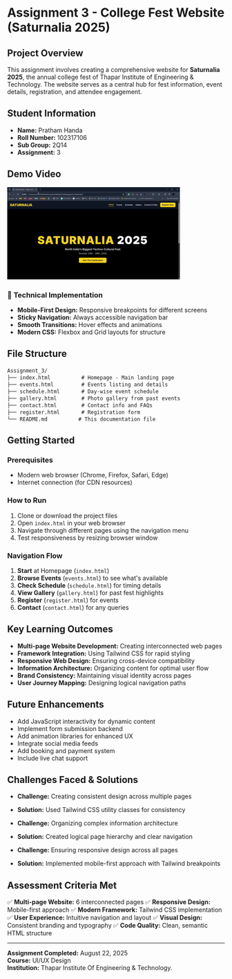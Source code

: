 # Assignment 3 - College Fest Website (Saturnalia 2025)

## Project Overview
This assignment involves creating a comprehensive website for **Saturnalia 2025**, the annual college fest of Thapar Institute of Engineering & Technology. The website serves as a central hub for fest information, event details, registration, and attendee engagement.

## Student Information
- **Name:** Pratham Handa
- **Roll Number:** 102317106
- **Sub Group:** 2Q14
- **Assignment:** 3


## Demo Video

![Bakchodi](https://raw.githubusercontent.com/prathamhanda/UI-UX/refs/heads/main/Assignment_3/Saturnalia%202025%20-%20Thapar%20Institute%20of%20Engineering%20%26%20Technology%20-%20Google%20Chrome%202025-08-22%2000-07-27.gif)

### 🔧 **Technical Implementation**
- **Mobile-First Design:** Responsive breakpoints for different screens
- **Sticky Navigation:** Always accessible navigation bar
- **Smooth Transitions:** Hover effects and animations
- **Modern CSS:** Flexbox and Grid layouts for structure

## File Structure
```
Assignment_3/
├── index.html          # Homepage - Main landing page
├── events.html         # Events listing and details
├── schedule.html       # Day-wise event schedule
├── gallery.html        # Photo gallery from past events
├── contact.html        # Contact info and FAQs
├── register.html       # Registration form
└── README.md          # This documentation file
```

## Getting Started

### Prerequisites
- Modern web browser (Chrome, Firefox, Safari, Edge)
- Internet connection (for CDN resources)

### How to Run
1. Clone or download the project files
2. Open `index.html` in your web browser
3. Navigate through different pages using the navigation menu
4. Test responsiveness by resizing browser window

### Navigation Flow
1. **Start** at Homepage (`index.html`)
2. **Browse Events** (`events.html`) to see what's available
3. **Check Schedule** (`schedule.html`) for timing details
4. **View Gallery** (`gallery.html`) for past fest highlights
5. **Register** (`register.html`) for events
6. **Contact** (`contact.html`) for any queries

## Key Learning Outcomes
- **Multi-page Website Development:** Creating interconnected web pages
- **Framework Integration:** Using Tailwind CSS for rapid styling
- **Responsive Web Design:** Ensuring cross-device compatibility
- **Information Architecture:** Organizing content for optimal user flow
- **Brand Consistency:** Maintaining visual identity across pages
- **User Journey Mapping:** Designing logical navigation paths


## Future Enhancements
- Add JavaScript interactivity for dynamic content
- Implement form submission backend
- Add animation libraries for enhanced UX
- Integrate social media feeds
- Add booking and payment system
- Include live chat support

## Challenges Faced & Solutions
- **Challenge:** Creating consistent design across multiple pages
- **Solution:** Used Tailwind CSS utility classes for consistency

- **Challenge:** Organizing complex information architecture
- **Solution:** Created logical page hierarchy and clear navigation

- **Challenge:** Ensuring responsive design across all pages
- **Solution:** Implemented mobile-first approach with Tailwind breakpoints

## Assessment Criteria Met
✅ **Multi-page Website:** 6 interconnected pages
✅ **Responsive Design:** Mobile-first approach
✅ **Modern Framework:** Tailwind CSS implementation
✅ **User Experience:** Intuitive navigation and layout
✅ **Visual Design:** Consistent branding and typography
✅ **Code Quality:** Clean, semantic HTML structure

---

**Assignment Completed:** August 22, 2025  
**Course:** UI/UX Design  
**Institution:** Thapar Institute Of Engineering & Technology.
